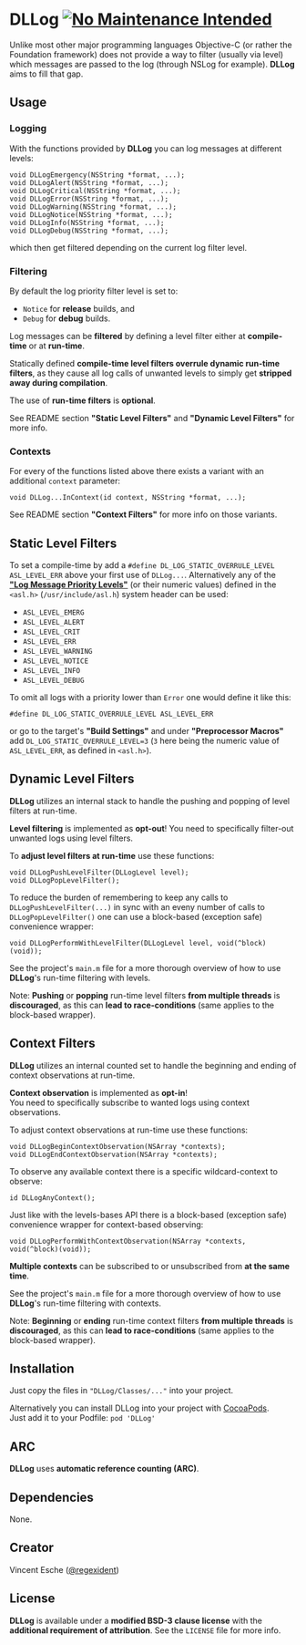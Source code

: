 # DLLog [![No Maintenance Intended](http://unmaintained.tech/badge.svg)](http://unmaintained.tech/)

Unlike most other major programming languages Objective-C (or rather the Foundation framework) does not provide a way to filter (usually via level) which messages are passed to the log (through NSLog for example). **DLLog** aims to fill that gap.

## Usage

### Logging

With the functions provided by **DLLog** you can log messages at different levels:

```objc
void DLLogEmergency(NSString *format, ...);
void DLLogAlert(NSString *format, ...);
void DLLogCritical(NSString *format, ...);
void DLLogError(NSString *format, ...);
void DLLogWarning(NSString *format, ...);
void DLLogNotice(NSString *format, ...);
void DLLogInfo(NSString *format, ...);
void DLLogDebug(NSString *format, ...);
```

which then get filtered depending on the current log filter level.

### Filtering

By default the log priority filter level is set to:

- `Notice` for **release** builds, and
- `Debug` for **debug** builds.

Log messages can be **filtered** by defining a level filter either at **compile-time** or at **run-time**.

Statically defined **compile-time level filters overrule dynamic run-time filters**, as they cause all log calls of unwanted levels to simply get **stripped away during compilation**.

The use of **run-time filters** is **optional**.

See README section **"Static Level Filters"** and **"Dynamic Level Filters"** for more info.

### Contexts

For every of the functions listed above there exists a variant with an additional `context` parameter:

```objc
void DLLog...InContext(id context, NSString *format, ...);
```

See README section **"Context Filters"** for more info on those variants.

## Static Level Filters

To set a compile-time by add a `#define DL_LOG_STATIC_OVERRULE_LEVEL ASL_LEVEL_ERR` above your first use of `DLLog...`. Alternatively any of the [**"Log Message Priority Levels"**](https://developer.apple.com/library/mac/documentation/MacOSX/Conceptual/BPSystemStartup/Chapters/LoggingErrorsAndWarnings.html#//apple_ref/doc/uid/10000172i-SW8-SW1) (or their numeric values) defined in the `<asl.h>` (`/usr/include/asl.h`) system header can be used:

- `ASL_LEVEL_EMERG`
- `ASL_LEVEL_ALERT`
- `ASL_LEVEL_CRIT`
- `ASL_LEVEL_ERR`
- `ASL_LEVEL_WARNING`
- `ASL_LEVEL_NOTICE`
- `ASL_LEVEL_INFO`
- `ASL_LEVEL_DEBUG`

To omit all logs with a priority lower than `Error` one would define it like this:

```objc
#define DL_LOG_STATIC_OVERRULE_LEVEL ASL_LEVEL_ERR
```

or go to the target's **"Build Settings"** and under **"Preprocessor Macros"** add `DL_LOG_STATIC_OVERRULE_LEVEL=3` (`3` here being the numeric value of `ASL_LEVEL_ERR`, as defined in `<asl.h>`).

## Dynamic Level Filters

**DLLog** utilizes an internal stack to handle the pushing and popping of level filters at run-time.

**Level filtering** is implemented as **opt-out**!
You need to specifically filter-out unwanted logs using level filters.

To **adjust level filters at run-time** use these functions:

```objc
void DLLogPushLevelFilter(DLLogLevel level);
void DLLogPopLevelFilter();
```

To reduce the burden of remembering to keep any calls to `DLLogPushLevelFilter(...)` in sync with an eveny number of calls to `DLLogPopLevelFilter()` one can use a block-based (exception safe) convenience wrapper:

```objc
void DLLogPerformWithLevelFilter(DLLogLevel level, void(^block)(void));
```

See the project's `main.m` file for a more thorough overview of how to use **DLLog**'s run-time filtering with levels.

Note: **Pushing** or **popping** run-time level filters **from multiple threads** is **discouraged**, as this can **lead to race-conditions** (same applies to the block-based wrapper).

## Context Filters

**DLLog** utilizes an internal counted set to handle the beginning and ending of context observations at run-time.

**Context observation** is implemented as **opt-in**!  
You need to specifically subscribe to wanted logs using context observations.

To adjust context observations at run-time use these functions:

```objc
void DLLogBeginContextObservation(NSArray *contexts);
void DLLogEndContextObservation(NSArray *contexts);
```

To observe any available context there is a specific wildcard-context to observe:

```objc
id DLLogAnyContext();
```

Just like with the levels-bases API there is a block-based (exception safe) convenience wrapper for context-based observing:

```objc
void DLLogPerformWithContextObservation(NSArray *contexts, void(^block)(void));
```

**Multiple contexts** can be subscribed to or unsubscribed from **at the same time**.

See the project's `main.m` file for a more thorough overview of how to use **DLLog**'s run-time filtering with contexts.

Note: **Beginning** or **ending** run-time context filters **from multiple threads** is **discouraged**, as this can **lead to race-conditions** (same applies to the block-based wrapper).


## Installation

Just copy the files in `"DLLog/Classes/..."` into your project.

Alternatively you can install DLLog into your project with [CocoaPods](http://cocoapods.org/).  
Just add it to your Podfile: `pod 'DLLog'`

## ARC

**DLLog** uses **automatic reference counting (ARC)**.

## Dependencies

None.

## Creator

Vincent Esche ([@regexident](http://twitter.com/regexident))

## License

**DLLog** is available under a **modified BSD-3 clause license** with the **additional requirement of attribution**. See the `LICENSE` file for more info.

